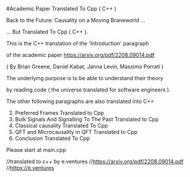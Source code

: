 #Academic Paper Translated To Cpp ( C++ )

Back to the Future: Causality on a Moving Braneworld ...

... But Translated To Cpp ( C++ ).

This is the C++ translation of the 'Introduction' paragraph

of the academic paper https://arxiv.org/pdf/2208.09014.pdf

( By Brian Greene, Daniel Kabat, Janna Levin, Massimo Porrati )

The underlying purpose is to be able to understand their theory 

by reading code ( the universe translated for software engineers ).

The other following paragraphs are also translated into C++ 

2. Preferred Frames Translated to Cpp
3. Bulk Signals And Signalling To The Past Translated to Cpp
4. Classical causality Translated To Cpp
5. QFT and Microcausality in QFT Translated to Cpp
6. Conclusion Translated To Cpp

Please start at main.cpp

//translated to c++ by e.ventures
//https://arxiv.org/pdf/2208.09014.pdf
//https://e.ventures